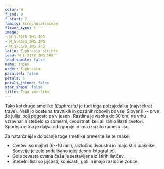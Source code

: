 ```yaml
---
color: W
f_end: 9
f_start: 7
family: Scrophulariaceae
flower_type: C
image:
- M_1-3176_IMG.JPG
- M_5-6563_IMG.JPG
- M_1-3178_IMG.JPG
latin: Euphrasia stricta
lead: M_1-3178_IMG.JPG
lead_sample: false
name: index
order: Euphrasia
parallel: false
petals: 5
petals_joined: false
star_shape: false
title: Toga smetlika
---
```

Tako kot druge smetlike *(Euphrasia)* je tudi toga polzajedalka (največkrat trave). Našli jo boste na travnikih in gozdnih robovih po vsej Sloveniji -- prve že julija, bolj pogosto pa v jeseni. Rastlina je visoka do 30 cm; na vrhu vzravnanih stebelc so somerni, dvoustnati beli ali rahlo lilasti cvetovi. Spodnja ustna je daljša od zgornje in ima izrazito rumeno liso.

Za natančnejše določanje toge smetlike preverite še te znake:

-   Cvetovi so majhni (6--10 mm), razločno dvoustni in imajo štiri prašnike. Socvetje je zelo podaljšano (glej desno fotografijo).
-   Gola cevasta cvetna čaša je sestavljena iz štirih lističev.
-   Stebelni listi so jajčasti, koničasti, goli in imajo razločne zobce.
